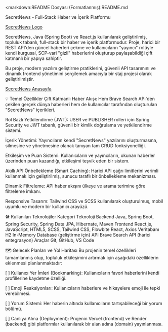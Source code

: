 <markdown:README Dosyası (Formatlanmış):README.md

SecretNews - Full-Stack Haber ve İçerik Platformu

[SecretNews Logo](./images/Logo.png)

SecretNews, Java (Spring Boot) ve React.js kullanılarak geliştirilmiş, topluluk tabanlı, full-stack bir haber ve içerik platformudur. Proje, harici bir REST API'den güncel haberleri çekme ve kullanıcıların "yayıncı" rolüyle kendi kurgusal, SCP-vari "gizli" haberlerini oluşturup paylaşabildiği çift katmanlı bir yapıya sahiptir.

Bu proje, modern yazılım geliştirme pratiklerini, güvenli API tasarımını ve dinamik frontend yönetimini sergilemek amacıyla bir staj projesi olarak geliştirilmiştir.

[SecretNews Anasayfa](./images/SecretNews.png)

💡 Temel Özellikler
Çift Katmanlı Haber Akışı: Hem Brave Search API'den çekilen gerçek dünya haberleri hem de kullanıcılar tarafından oluşturulan "SecretNews" içerikleri.

Rol Bazlı Yetkilendirme (JWT): USER ve PUBLISHER rolleri için Spring Security ve JWT tabanlı, güvenli bir kimlik doğrulama ve yetkilendirme sistemi.

İçerik Yönetimi: Yayıncıların kendi "SecretNews" yazılarını oluşturmasına, silmesine ve yönetmesine olanak tanıyan tam CRUD fonksiyonelliği.

Etkileşim ve Puan Sistemi: Kullanıcıların ve yayıncıların, okunan haberler üzerinden puan kazandığı, etkileşimi teşvik eden bir sistem.

Akıllı API Önbellekleme (Smart Caching): Harici API çağrı limitlerini verimli kullanmak için geliştirilmiş, sunucu taraflı bir önbellekleme mekanizması.

Dinamik Filtreleme: API haber akışını ülkeye ve arama terimine göre filtreleme imkanı.

Responsive Tasarım: Tailwind CSS ve SCSS kullanılarak oluşturulmuş, mobil uyumlu ve modern bir kullanıcı arayüzü.

🛠️ Kullanılan Teknolojiler
Kategori	Teknoloji
Backend	Java, Spring Boot, Spring Security, Spring Data JPA, Hibernate, Maven
Frontend	React.js, JavaScript, HTML5, SCSS, Tailwind CSS, Flowbite React, Axios
Veritabanı	H2 In-Memory Database (geliştirme için)
API	Brave Search API (harici entegrasyon)
Araçlar	Git, GitHub, VS Code

🗺️ Gelecek Planları ve Yol Haritası
Bu projenin temel özellikleri tamamlanmış olup, topluluk etkileşimini artırmak için aşağıdaki özelliklerin eklenmesi planlanmaktadır:

[ ] Kullanıcı Yer İmleri (Bookmarking): Kullanıcıların favori haberlerini kendi profillerine kaydetme özelliği.

[ ] Emoji Reaksiyonları: Kullanıcıların haberlere ve hikayelere emoji ile tepki verebilmesi.

[ ] Yorum Sistemi: Her haberin altında kullanıcıların tartışabileceği bir yorum bölümü.

[ ] Canlıya Alma (Deployment): Projenin Vercel (frontend) ve Render (backend) gibi platformlar kullanılarak bir alan adına (domain) yayınlanması.